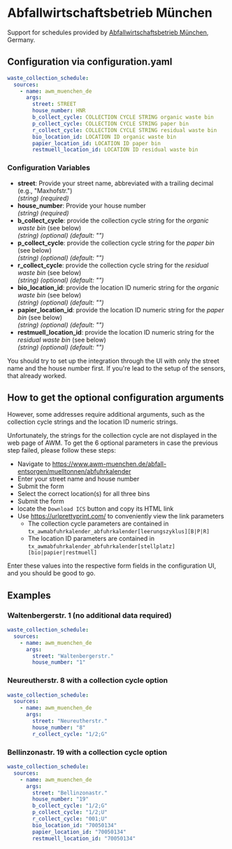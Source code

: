 # Abfallwirtschaftsbetrieb München

Support for schedules provided by [Abfallwirtschaftsbetrieb München](https://www.awm-muenchen.de/), Germany.


## Configuration via configuration.yaml

```yaml
waste_collection_schedule:
  sources:
    - name: awm_muenchen_de
      args:
        street: STREET
        house_number: HNR
        b_collect_cycle: COLLECTION CYCLE STRING organic waste bin
        p_collect_cycle: COLLECTION CYCLE STRING paper bin
        r_collect_cycle: COLLECTION CYCLE STRING residual waste bin
        bio_location_id: LOCATION ID organic waste bin
        papier_location_id: LOCATION ID paper bin
        restmuell_location_id: LOCATION ID residual waste bin
```

### Configuration Variables

* **street**: Provide your street name, abbreviated with a trailing decimal (e.g., "Maxhofstr.")  
  *(string) (required)*
* **house_number**: Provide your house number  
  *(string) (required)*
* **b_collect_cycle**: provide the collection cycle string for the *organic waste bin* (see below)  
  *(string) (optional) (default: "")*
* **p_collect_cycle**: provide the collection cycle string for the *paper bin* (see below)  
  *(string) (optional) (default: "")*
* **r_collect_cycle**: provide the collection cycle string for the *residual waste bin* (see below)  
  *(string) (optional) (default: "")*
* **bio_location_id**: provide the location ID numeric string for the *organic waste bin* (see below)  
  *(string) (optional) (default: "")*
* **papier_location_id**: provide the location ID numeric string for the *paper bin* (see below)  
  *(string) (optional) (default: "")*
* **restmuell_location_id**: provide the location ID numeric string for the *residual waste bin* (see below)  
  *(string) (optional) (default: "")*

You should try to set up the integration through the UI with only the street name and the house number first. If you're lead to the setup of the sensors, that already worked.

## How to get the optional configuration arguments

However, some addresses require additional arguments, such as the collection cycle strings and the location ID numeric strings.

Unfortunately, the strings for the collection cycle are not displayed in the web page of AWM. To get the 6 optional parameters in case the previous step failed, please follow these steps:

* Navigate to https://www.awm-muenchen.de/abfall-entsorgen/muelltonnen/abfuhrkalender
* Enter your street name and house number
* Submit the form
* Select the correct location(s) for all three bins
* Submit the form
* locate the `Download ICS` button and copy its HTML link
* Use https://urlprettyprint.com/ to conveniently view the link parameters
  * The collection cycle parameters are contained in `tx_awmabfuhrkalender_abfuhrkalender[leerungszyklus][B|P|R]`
  * The location ID parameters are contained in `tx_awmabfuhrkalender_abfuhrkalender[stellplatz][bio|papier|restmuell]`

Enter these values into the respective form fields in the configuration UI, and you should be good to go.

## Examples

### Waltenbergerstr. 1 (no additional data required)

```yaml
waste_collection_schedule:
  sources:
    - name: awm_muenchen_de
      args:
        street: "Waltenbergerstr."
        house_number: "1"
```

### Neureutherstr. 8 with a collection cycle option

```yaml
waste_collection_schedule:
  sources:
    - name: awm_muenchen_de
      args:
        street: "Neureutherstr."
        house_number: "8"
        r_collect_cycle: "1/2;G"
```

### Bellinzonastr. 19 with a collection cycle option

```yaml
waste_collection_schedule:
  sources:
    - name: awm_muenchen_de
      args:
        street: "Bellinzonastr."
        house_number: "19"
        b_collect_cycle: "1/2;G"
        p_collect_cycle: "1/2;U"
        r_collect_cycle: "001;U"
        bio_location_id: "70050134"
        papier_location_id: "70050134"
        restmuell_location_id: "70050134"

```